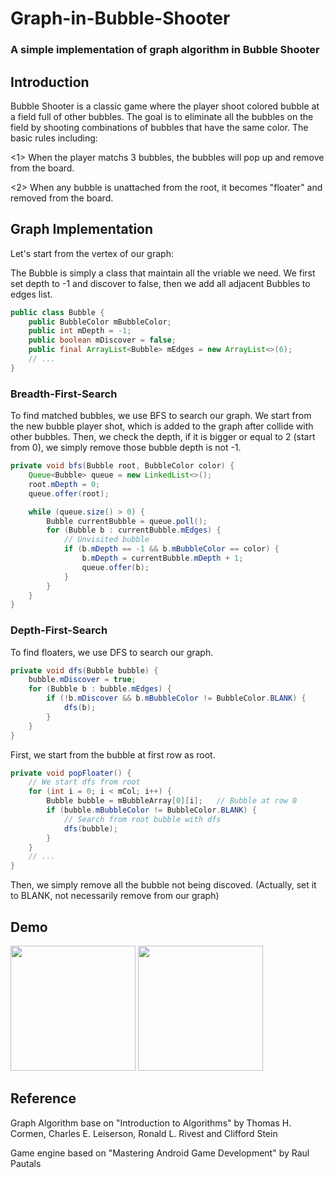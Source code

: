 # Graph-in-Bubble-Shooter

### A simple implementation of graph algorithm in Bubble Shooter

## Introduction

Bubble Shooter is a classic game where the player shoot colored bubble at a field full of other bubbles. 
The goal is to eliminate all the bubbles on the field by shooting combinations of bubbles that have the same color.
The basic rules including:

<1> When the player matchs 3 bubbles, the bubbles will pop up and remove from the board.

<2> When any bubble is unattached from the root, it becomes "floater" and removed from the board.

## Graph Implementation

Let's start from the vertex of our graph:

The Bubble is simply a class that maintain all the vriable we need. We first set depth to -1 and discover to false, then we add all adjacent Bubbles to edges list.

```java
public class Bubble {
    public BubbleColor mBubbleColor;
    public int mDepth = -1;
    public boolean mDiscover = false;
    public final ArrayList<Bubble> mEdges = new ArrayList<>(6);
    // ...
}
```

### Breadth-First-Search

To find matched bubbles, we use BFS to search our graph. We start from the new bubble player shot, which is added to the graph after collide with other bubbles.
Then, we check the depth, if it is bigger or equal to 2 (start from 0), we simply remove those bubble depth is not -1.

```java
private void bfs(Bubble root, BubbleColor color) {
    Queue<Bubble> queue = new LinkedList<>();
    root.mDepth = 0;
    queue.offer(root);

    while (queue.size() > 0) {
        Bubble currentBubble = queue.poll();
        for (Bubble b : currentBubble.mEdges) {
            // Unvisited bubble
            if (b.mDepth == -1 && b.mBubbleColor == color) {
                b.mDepth = currentBubble.mDepth + 1;
                queue.offer(b);
            }
        }
    }
}
```

### Depth-First-Search

To find floaters, we use DFS to search our graph.

```java
private void dfs(Bubble bubble) {
    bubble.mDiscover = true;
    for (Bubble b : bubble.mEdges) {
        if (!b.mDiscover && b.mBubbleColor != BubbleColor.BLANK) {
            dfs(b);
        }
    }
}
```

First, we start from the bubble at first row as root.

```java
private void popFloater() {
    // We start dfs from root
    for (int i = 0; i < mCol; i++) {
        Bubble bubble = mBubbleArray[0][i];   // Bubble at row 0
        if (bubble.mBubbleColor != BubbleColor.BLANK) {
            // Search from root bubble with dfs
            dfs(bubble);
        }
    }
    // ...
}
```
Then, we simply remove all the bubble not being discoved. (Actually, set it to BLANK, not necessarily remove from our graph)

## Demo

<img src="https://user-images.githubusercontent.com/93536412/177979330-eb5e6b09-0928-4390-869f-f9d37f5cc32e.gif" width="200"> <img src="https://user-images.githubusercontent.com/93536412/177979793-13863f11-51c1-4b8f-80ca-58ce84188606.gif" width="200">

## Reference

Graph Algorithm base on "Introduction to Algorithms" by Thomas H. Cormen, Charles E. Leiserson, Ronald L. Rivest and Clifford Stein

Game engine based on "Mastering Android Game Development" by Raul Pautals
